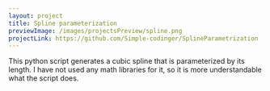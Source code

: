 ```yaml
---
layout: project
title: Spline parameterization
previewImage: /images/projectsPreview/spline.png
projectLink: https://github.com/Simple-codinger/SplineParametrization
---
```


This python script generates a cubic spline that is parameterized by its length. I have not used any math libraries for it, so it is more understandable what the script does.

